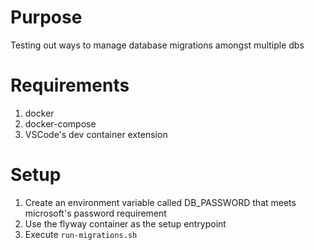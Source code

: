 # Purpose 
Testing out ways to manage database migrations amongst multiple dbs

# Requirements
1. docker
2. docker-compose
3. VSCode's dev container extension

# Setup
1. Create an environment variable called DB_PASSWORD that meets microsoft's password requirement
2. Use the flyway container as the setup entrypoint
3. Execute `run-migrations.sh`
